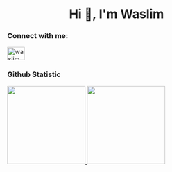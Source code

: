 <h1 align="center">Hi 👋, I'm Waslim</h1>

<h3 align="left">Connect with me:</h3>
<p align="left">
<a href="https://www.linkedin.com/in/waslim-a13624231/" target="blank"><img align="center" src="https://raw.githubusercontent.com/rahuldkjain/github-profile-readme-generator/master/src/images/icons/Social/linked-in-alt.svg" alt="waslim" height="30" width="40" /></a>
</p>

### Github Statistic
<p align="left">
<a href="https://github.com/Waslim240">
  <img height="180em" src="https://github-readme-stats-eight-theta.vercel.app/api?username=Waslim240&show_icons=true&theme=algolia&include_all_commits=true&count_private=true"/>
  <img height="180em" src="https://github-readme-stats-eight-theta.vercel.app/api/top-langs/?username=Waslim240&layout=compact&langs_count=8&theme=algolia"/>
</a>
</p>
